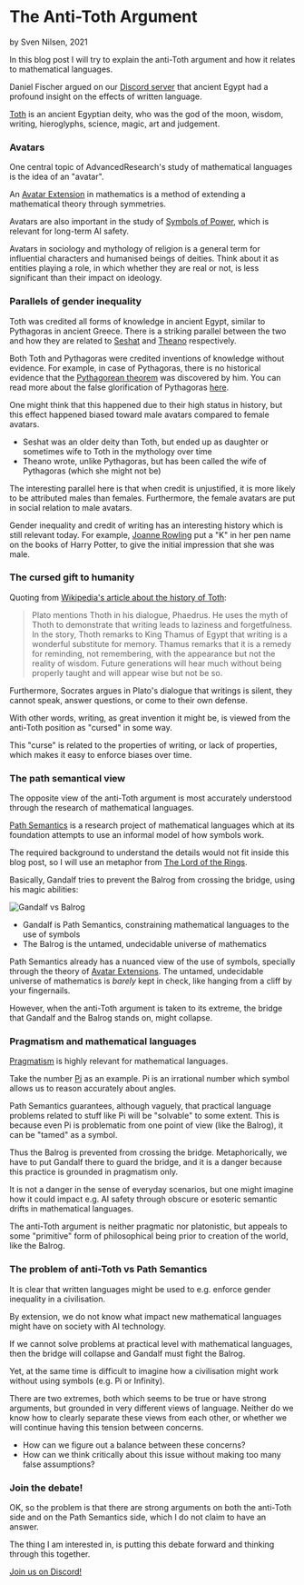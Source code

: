 # The Anti-Toth Argument
by Sven Nilsen, 2021

In this blog post I will try to explain the anti-Toth argument and how it relates to mathematical languages.

Daniel Fischer argued on our [Discord server](https://discord.gg/JkrhJJRBR2) that ancient Egypt had a profound insight on the effects of written language.

[Toth](https://en.wikipedia.org/wiki/Thoth) is an ancient Egyptian deity, who was the god of the moon, wisdom, writing, hieroglyphs, science, magic, art and judgement.

### Avatars

One central topic of AdvancedResearch's study of mathematical languages is the idea of an "avatar".

An [Avatar Extension](https://advancedresearch.github.io/avatar-extensions/summary.html) in mathematics is a method of extending a mathematical theory through symmetries.

Avatars are also important in the study of [Symbols of Power](https://github.com/advancedresearch/path_semantics/blob/master/ai-sequences.md#symbols-of-power),
which is relevant for long-term AI safety.

Avatars in sociology and mythology of religion is a general term for influential characters and humanised beings of deities.
Think about it as entities playing a role, in which whether they are real or not, is less significant than their impact on ideology.

### Parallels of gender inequality

Toth was credited all forms of knowledge in ancient Egypt, similar to Pythagoras in ancient Greece.
There is a striking parallel between the two and how they are related to [Seshat](https://en.wikipedia.org/wiki/Seshat) and [Theano](https://en.wikipedia.org/wiki/Theano_(philosopher)) respectively.

Both Toth and Pythagoras were credited inventions of knowledge without evidence.
For example, in case of Pythagoras, there is no historical evidence that the [Pythagorean theorem](https://en.wikipedia.org/wiki/Pythagorean_theorem#History) was discovered by him.
You can read more about the false glorification of Pythagoras [here](https://plato.stanford.edu/entries/pythagoras/).

One might think that this happened due to their high status in history,
but this effect happened biased toward male avatars compared to female avatars.

- Seshat was an older deity than Toth, but ended up as daughter or sometimes wife to Toth in the mythology over time
- Theano wrote, unlike Pythagoras, but has been called the wife of Pythagoras (which she might not be)

The interesting parallel here is that when credit is unjustified, it is more likely to be attributed males than females.
Furthermore, the female avatars are put in social relation to male avatars.

Gender inequality and credit of writing has an interesting history which is still relevant today.
For example, [Joanne Rowling](https://en.wikipedia.org/wiki/J._K._Rowling) put a "K" in her pen name on the books of Harry Potter,
to give the initial impression that she was male.

### The cursed gift to humanity

Quoting from [Wikipedia's article about the history of Toth](https://en.wikipedia.org/wiki/Thoth#History):

> Plato mentions Thoth in his dialogue, Phaedrus. He uses the myth of Thoth to demonstrate that writing leads to laziness and forgetfulness. In the story, Thoth remarks to King Thamus of Egypt that writing is a wonderful substitute for memory. Thamus remarks that it is a remedy for reminding, not remembering, with the appearance but not the reality of wisdom. Future generations will hear much without being properly taught and will appear wise but not be so. 

Furthermore, Socrates argues in Plato's dialogue that writings is silent, they cannot speak, answer questions, or come to their own defense.

With other words, writing, as great invention it might be, is viewed from the anti-Toth position as "cursed" in some way.

This "curse" is related to the properties of writing, or lack of properties, which makes it easy to enforce biases over time.

### The path semantical view

The opposite view of the anti-Toth argument is most accurately understood through the research of mathematical languages.

[Path Semantics](https://github.com/advancedresearch/path_semantics) is a research project of mathematical languages which at its foundation attempts to use an informal model of how symbols work.

The required background to understand the details would not fit inside this blog post, so I will use an metaphor from [The Lord of the Rings](https://en.wikipedia.org/wiki/The_Lord_of_the_Rings).

Basically, Gandalf tries to prevent the Balrog from crossing the bridge, using his magic abilities:

![Gandalf vs Balrog](https://advancedresearch.github.io/images/gandalf-vs-balrog.jpeg)

- Gandalf is Path Semantics, constraining mathematical languages to the use of symbols
- The Balrog is the untamed, undecidable universe of mathematics

Path Semantics already has a nuanced view of the use of symbols, specially through the theory of [Avatar Extensions](https://advancedresearch.github.io/avatar-extensions/summary.html).
The untamed, undecidable universe of mathematics is *barely* kept in check, like hanging from a cliff by your fingernails.

However, when the anti-Toth argument is taken to its extreme, the bridge that Gandalf and the Balrog stands on, might collapse.

### Pragmatism and mathematical languages

[Pragmatism](https://plato.stanford.edu/entries/pragmatism/) is highly relevant for mathematical languages.

Take the number [Pi](https://en.wikipedia.org/wiki/Pi) as an example.
Pi is an irrational number which symbol allows us to reason accurately about angles.

Path Semantics guarantees, although vaguely, that practical language problems related to stuff like Pi will be "solvable" to some extent.
This is because even Pi is problematic from one point of view (like the Balrog), it can be "tamed" as a symbol.

Thus the Balrog is prevented from crossing the bridge.
Metaphorically, we have to put Gandalf there to guard the bridge,
and it is a danger because this practice is grounded in pragmatism only.

It is not a danger in the sense of everyday scenarios, but one might imagine how it could impact e.g. AI safety
through obscure or esoteric semantic drifts in mathematical languages.

The anti-Toth argument is neither pragmatic nor platonistic, but appeals to some "primitive" form of philosophical being prior to creation of the world, like the Balrog.

### The problem of anti-Toth vs Path Semantics

It is clear that written languages might be used to e.g. enforce gender inequality in a civilisation.

By extension, we do not know what impact new mathematical languages might have on society with AI technology.

If we cannot solve problems at practical level with mathematical languages,
then the bridge will collapse and Gandalf must fight the Balrog.

Yet, at the same time is difficult to imagine how a civilisation might work without using symbols (e.g. Pi or Infinity).

There are two extremes, both which seems to be true or have strong arguments, but grounded in very different views of language.
Neither do we know how to clearly separate these views from each other, or whether we will continue having this tension between concerns.

- How can we figure out a balance between these concerns?
- How can we think critically about this issue without making too many false assumptions?

### Join the debate!

OK, so the problem is that there are strong arguments on both the anti-Toth side and on the Path Semantics side,
which I do not claim to have an answer.

The thing I am interested in, is putting this debate forward and thinking through this together.

[Join us on Discord!](https://discord.gg/JkrhJJRBR2)
